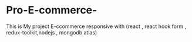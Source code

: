 # Pro-E-commerce-
This is My project E-ccommerce responsive with (react , react hook form , redux-toolkit,nodejs , mongodb atlas) 

